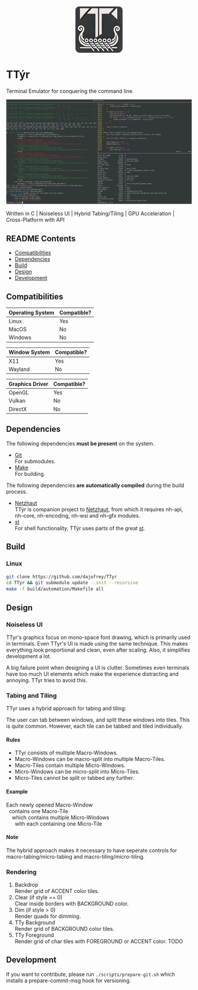 <p align="center">
 <img src="./build/data/icons/128x128.png"/>
</p>

# TTýr

Terminal Emulator for conquering the command line.

![screenshot](./build/data/image/screenshot.png)

Written in C | Noiseless UI | Hybrid Tabing/Tiling | GPU Acceleration | Cross-Platform with API

## README Contents
  
 - [Compatibilities](#Compatibilities)
 - [Dependencies](#Dependencies)
 - [Build](#Build)
 - [Design](#Design)
 - [Development](#Development)

## Compatibilities

| Operating System | Compatible? |
| --- | --- |
| Linux | Yes |
| MacOS |  No |
| Windows |  No |

| Window System | Compatible? |
| --- | --- |
| X11 |  Yes |
| Wayland | No |

| Graphics Driver | Compatible? |
| --- | --- |
| OpenGL | Yes |
| Vulkan | No |
| DirectX | No |

## Dependencies

The following dependencies **must be present** on the system. 

 * [Git](https://git-scm.com)  
For submodules.
 * [Make](https://www.gnu.org/software/make)  
For building. 

The following dependencies **are automatically compiled** during the build process.

 * [Netzhaut](https://github.com/dajofrey/netzhaut)  
TTýr is companion project to [Netzhaut](https://github.com/dajofrey/netzhaut), from which it requires nh-api, nh-core, nh-encoding, nh-wsi and nh-gfx modules.
 * [st](https://st.suckless.org/)  
For shell functionality, TTýr uses parts of the great [st](https://st.suckless.org/).   

## Build

### Linux

```bash
git clone https://github.com/dajofrey/TTyr   
cd TTyr && git submodule update --init --recursive    
make -f build/automation/Makefile all
```

## Design

### Noiseless UI
TTyr's graphics focus on mono-space font drawing, which is primarily used in terminals. Even TTyr's UI is made using the same technique. This makes everything look proportional and clean, even after scaling. Also, it simplifies development a lot. 
   
A big failure point when designing a UI is clutter. Sometimes even terminals have too much UI elements which make the experience distracting and annoying. TTyr tries to avoid this.

### Tabing and Tiling
TTyr uses a hybrid approach for tabing and tiling:   
  
The user can tab between windows, and split these windows into tiles. This is quite common. However, each tile can be tabbed and tiled individually.

#### Rules

* TTyr consists of multiple Macro-Windows. 
* Macro-Windows can be macro-split into multiple Macro-Tiles.
* Macro-Tiles contain multiple Micro-Windows.  
* Micro-Windows can be micro-split into Micro-Tiles.   
* Micro-Tiles cannot be split or tabbed any further.  
 
#### Example

Each newly opened Macro-Window  
&nbsp; contains one Macro-Tile   
&nbsp; &nbsp; which contains multiple Micro-Windows  
&nbsp; &nbsp; &nbsp; with each containing one Micro-Tile  

#### Note 
The hybrid approach makes it necessary to have seperate controls for macro-tabing/micro-tabing and macro-tiling/micro-tiling.

### Rendering

1. Backdrop  
Render grid of ACCENT color tiles.
2. Clear (if style == 0)  
Clear inside borders with BACKGROUND color.
3. Dim (if style > 0)  
Render quads for dimming.
4. TTy Background   
Render grid of BACKGROUND color tiles.
5. TTy Foreground  
Render grid of char tiles with FOREGROUND or ACCENT color.
TODO

## Development
If you want to contribute, please run `./scripts/prepare-git.sh` which installs a prepare-commit-msg hook for versioning.
